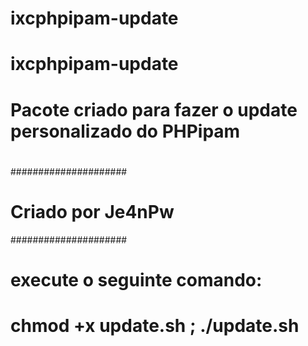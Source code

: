 # ixcphpipam-update
#
# ixcphpipam-update
#
# Pacote criado para fazer o update personalizado do PHPipam
#
#####################
# Criado por Je4nPw #
#####################
#
# execute o seguinte comando:
# chmod +x update.sh ; ./update.sh
#





